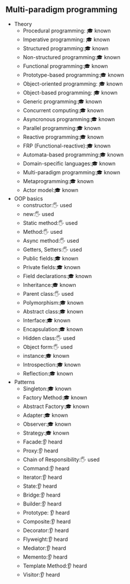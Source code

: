 ## Multi-paradigm programming

- Theory
  - Procedural programming: 🎓 known
  - Imperative programming: 🎓 known
  - Structured programming:🎓 known
  - Non-structured programming:🎓 known
  - Functional programming:🎓 known
  - Prototype-based programming:🎓 known
  - Object-oriented programming: 🎓 known
  - Object-based programming: 🎓 known
  - Generic programming:🎓 known
  - Concurrent computing:🎓 known
  - Asyncronous programming:🎓 known
  - Parallel programming:🎓 known
  - Reactive programming:🎓 known
  - FRP (Functional-reactive):🎓 known
  - Automata-based programming:🎓 known
  - Domain-specific languages:🎓 known
  - Multi-paradigm programming:🎓 known
  - Metaprogramming:🎓 known
  - Actor model:🎓 known
- OOP basics
  - constructor:🖐️ used
  - new:🖐️ used
  - Static method:🖐️ used
  - Method:🖐️ used
  - Async method:🖐️ used
  - Getters, Setters:🖐️ used
  - Public fields:🎓 known
  - Private fields:🎓 known
  - Field declarations:🎓 known
  - Inheritance:🎓 known
  - Parent class:🖐️ used
  - Polymorphism:🎓 known
  - Abstract class:🎓 known
  - Interface:🎓 known
  - Encapsulation:🎓 known
  - Hidden class:🖐️ used
  - Object form:🖐️ used
  - instance:🎓 known
  - Introspection:🎓 known
  - Reflection:🎓 known
- Patterns
  - Singleton:🎓 known
  - Factory Method:🎓 known
  - Abstract Factory:🎓 known
  - Adapter:🎓 known
  - Observer:🎓 known
  - Strategy:🎓 known
  - Facade:👂 heard
  - Proxy:👂 heard
  - Chain of Responsibility:🖐️ used
  - Command:👂 heard
  - Iterator:👂 heard
  - State:👂 heard
  - Bridge:👂 heard
  - Builder:👂 heard
  - Prototype: 👂 heard
  - Composite:👂 heard
  - Decorator:👂 heard
  - Flyweight:👂 heard
  - Mediator:👂 heard
  - Memento:👂 heard
  - Template Method:👂 heard
  - Visitor:👂 heard
